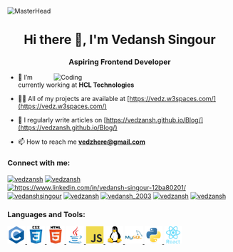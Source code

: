 ![MasterHead](https://camo.githubusercontent.com/48ec00ed4c84e771db4a1db90b56352923a8d644452a32b434d68e97006c9337/68747470733a2f2f63686b736b696c6c732e636f6d2f77702d636f6e74656e742f75706c6f6164732f323032302f30342f504e432d416e696d617465642d42616e6e6572732e676966)
<h1 align="center">Hi there 👋, I'm Vedansh Singour</h1>
<h3 align="center">Aspiring Frontend Developer</h3>
<img align="right" alt="Coding" width="400" src="https://camo.githubusercontent.com/5ddf73ad3a205111cf8c686f687fc216c2946a75005718c8da5b837ad9de78c9/68747470733a2f2f7468756d62732e6766796361742e636f6d2f4576696c4e657874446576696c666973682d736d616c6c2e676966">
<!-- <p align="left"> <img src="https://komarev.com/ghpvc/?username=vedzansh&label=Profile%20views&color=0e75b6&style=flat" alt="vedzansh" /> </p> -->

<!-- <p align="left"> <a href="https://github.com/ryo-ma/github-profile-trophy"><img src="https://github-profile-trophy.vercel.app/?username=vedzansh" alt="vedzansh" /></a> </p> -->

<!-- <p align="left"> <a href="https://twitter.com/vedzansh" target="blank"><img src="https://img.shields.io/twitter/follow/vedzansh?logo=twitter&style=for-the-badge" alt="vedzansh" /></a> </p> -->

- 🔭 I’m currently working at **HCL Technologies**

- 👨‍💻 All of my projects are available at [https://vedz.w3spaces.com/](https://vedz.w3spaces.com/)

- 📝 I regularly write articles on [https://vedzansh.github.io/Blog/](https://vedzansh.github.io/Blog/)

- 📫 How to reach me **vedzhere@gmail.com**

<h3 align="left">Connect with me:</h3>
<p align="left">
<a href="https://codepen.io/vedzansh" target="blank"><img align="center" src="https://raw.githubusercontent.com/rahuldkjain/github-profile-readme-generator/master/src/images/icons/Social/codepen.svg" alt="vedzansh" height="30" width="40" /></a>
<a href="https://twitter.com/vedzansh" target="blank"><img align="center" src="https://raw.githubusercontent.com/rahuldkjain/github-profile-readme-generator/master/src/images/icons/Social/twitter.svg" alt="vedzansh" height="30" width="40" /></a>
<a href="https://linkedin.com/in/https://www.linkedin.com/in/vedansh-singour-12ba80201/" target="blank"><img align="center" src="https://raw.githubusercontent.com/rahuldkjain/github-profile-readme-generator/master/src/images/icons/Social/linked-in-alt.svg" alt="https://www.linkedin.com/in/vedansh-singour-12ba80201/" height="30" width="40" /></a>
<a href="https://kaggle.com/vedanshsingour" target="blank"><img align="center" src="https://raw.githubusercontent.com/rahuldkjain/github-profile-readme-generator/master/src/images/icons/Social/kaggle.svg" alt="vedanshsingour" height="30" width="40" /></a>
<a href="https://instagram.com/vedzansh" target="blank"><img align="center" src="https://raw.githubusercontent.com/rahuldkjain/github-profile-readme-generator/master/src/images/icons/Social/instagram.svg" alt="vedzansh" height="30" width="40" /></a>
<a href="https://www.codechef.com/users/vedansh_2003" target="blank"><img align="center" src="https://cdn.jsdelivr.net/npm/simple-icons@3.1.0/icons/codechef.svg" alt="vedansh_2003" height="30" width="40" /></a>
<a href="https://www.hackerrank.com/vedzansh" target="blank"><img align="center" src="https://raw.githubusercontent.com/rahuldkjain/github-profile-readme-generator/master/src/images/icons/Social/hackerrank.svg" alt="vedzansh" height="30" width="40" /></a>
<a href="https://www.leetcode.com/vedzansh" target="blank"><img align="center" src="https://raw.githubusercontent.com/rahuldkjain/github-profile-readme-generator/master/src/images/icons/Social/leet-code.svg" alt="vedzansh" height="30" width="40" /></a>
</p>

<h3 align="left">Languages and Tools:</h3>
<p align="left"> <a href="https://www.cprogramming.com/" target="_blank" rel="noreferrer"> <img src="https://raw.githubusercontent.com/devicons/devicon/master/icons/c/c-original.svg" alt="c" width="40" height="40"/> </a> <a href="https://www.w3schools.com/css/" target="_blank" rel="noreferrer"> <img src="https://raw.githubusercontent.com/devicons/devicon/master/icons/css3/css3-original-wordmark.svg" alt="css3" width="40" height="40"/> </a> <a href="https://www.w3.org/html/" target="_blank" rel="noreferrer"> <img src="https://raw.githubusercontent.com/devicons/devicon/master/icons/html5/html5-original-wordmark.svg" alt="html5" width="40" height="40"/> </a> <a href="https://www.java.com" target="_blank" rel="noreferrer"> <img src="https://raw.githubusercontent.com/devicons/devicon/master/icons/java/java-original.svg" alt="java" width="40" height="40"/> </a> <a href="https://developer.mozilla.org/en-US/docs/Web/JavaScript" target="_blank" rel="noreferrer"> <img src="https://raw.githubusercontent.com/devicons/devicon/master/icons/javascript/javascript-original.svg" alt="javascript" width="40" height="40"/> </a> <a href="https://www.linux.org/" target="_blank" rel="noreferrer"> <img src="https://raw.githubusercontent.com/devicons/devicon/master/icons/linux/linux-original.svg" alt="linux" width="40" height="40"/> </a> <a href="https://www.mysql.com/" target="_blank" rel="noreferrer"> <img src="https://raw.githubusercontent.com/devicons/devicon/master/icons/mysql/mysql-original-wordmark.svg" alt="mysql" width="40" height="40"/> </a> <a href="https://www.python.org" target="_blank" rel="noreferrer"> <img src="https://raw.githubusercontent.com/devicons/devicon/master/icons/python/python-original.svg" alt="python" width="40" height="40"/> </a> <a href="https://reactjs.org/" target="_blank" rel="noreferrer"> <img src="https://raw.githubusercontent.com/devicons/devicon/master/icons/react/react-original-wordmark.svg" alt="react" width="40" height="40"/> </a> </p>

<!-- <p><img align="left" src="https://github-readme-stats.vercel.app/api/top-langs?username=vedzansh&show_icons=true&locale=en&layout=compact" alt="vedzansh" /></p> -->

<!-- <p>&nbsp;<img align="center" src="https://github-readme-stats.vercel.app/api?username=vedzansh&show_icons=true&locale=en" alt="vedzansh" /></p> -->

<!-- <p><img align="center" src="https://github-readme-streak-stats.herokuapp.com/?user=vedzansh&" alt="vedzansh" /></p> -->
